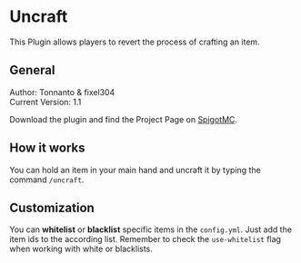 # Uncraft
This Plugin allows players to revert the process of crafting an item.

## General
Author: Tonnanto & fixel304  
Current Version: 1.1


Download the plugin and find the Project Page on [SpigotMC](https://www.spigotmc.org/resources/uncraft.103187/).

## How it works
You can hold an item in your main hand and uncraft it by typing the command `/uncraft`.

## Customization
You can **whitelist** or **blacklist** specific items in the `config.yml`.
Just add the item ids to the according list.
Remember to check the `use-whitelist` flag when working with white or blacklists.

